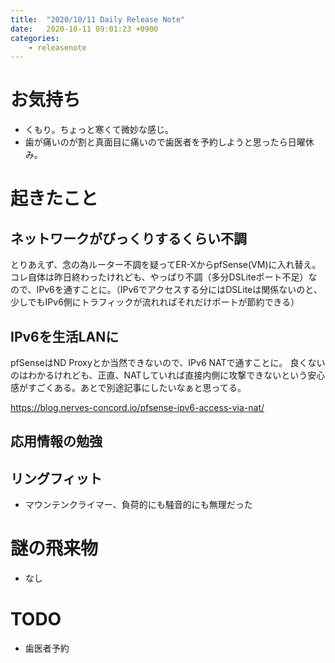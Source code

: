 ```yaml
---
title:  "2020/10/11 Daily Release Note"
date:   2020-10-11 09:01:23 +0900
categories:
    - releasenote
---
```


# お気持ち

* くもり。ちょっと寒くて微妙な感じ。
* 歯が痛いのが割と真面目に痛いので歯医者を予約しようと思ったら日曜休み。

# 起きたこと

## ネットワークがびっくりするくらい不調

とりあえず、念の為ルーター不調を疑ってER-XからpfSense(VM)に入れ替え。
コレ自体は昨日終わったけれども、やっぱり不調（多分DSLiteポート不足）なので、IPv6を通すことに。（IPv6でアクセスする分にはDSLiteは関係ないのと、少しでもIPv6側にトラフィックが流れればそれだけポートが節約できる）

## IPv6を生活LANに

pfSenseはND Proxyとか当然できないので、IPv6 NATで通すことに。
良くないのはわかるけれども、正直、NATしていれば直接内側に攻撃できないという安心感がすごくある。あとで別途記事にしたいなぁと思ってる。

https://blog.nerves-concord.io/pfsense-ipv6-access-via-nat/

## 応用情報の勉強



## リングフィット

* マウンテンクライマー、負荷的にも騒音的にも無理だった

# 謎の飛来物

* なし

# TODO 

* 歯医者予約
